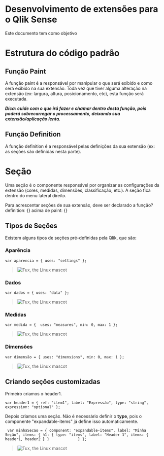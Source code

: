 # Desenvolvimento de extensões para o Qlik Sense

Este documento tem como objetivo 

# Estrutura do código padrão

## Função Paint
A função paint é a responsável por manipular o que será exibido e como será exibido na sua extensão. Toda vez que tiver alguma alteração na extensão (ex: largura, altura, posicionamento, etc), esta função será executada.

 **<em>Dica: cuide com o que irá fazer e chamar dentro desta função, pois poderá sobrecarregar o processamento, deixando sua extensão/aplicação lenta.</em>**

 ## Função Definition
 A função definition é a responsável pelas definições da sua extensão (ex: as seções são definidas nesta parte).

# Seção
Uma seção é o componente responsável por organizar as configurações da extensão (cores, medidas, dimensões, classificação, etc.). A seção fica dentro do menu lateral direito.

Para acrescentar seções de sua extensão, deve ser declarado a função? definition: {} acima de paint: {}

## Tipos de Seções

Existem alguns tipos de seções pré-definidas pela Qlik, que são:

### Aparência
`
var aparencia = {
		uses: "settings"
    };
` 
> ![Tux, the Linux mascot](/assets/images/aparencia.png)

### Dados
`
var dados = {
		uses: "data"
    };
` 
> ![Tux, the Linux mascot](/assets/images/dados.png)

### Medidas
`
var medida = { 
        uses: "measures",
		min: 0,
		max: 1
    };
` 
> ![Tux, the Linux mascot](/assets/images/medida.png)

### Dimensões
`
var dimensão = {
		uses: "dimensions",
		min: 0,
		max: 1
    };
` 
> ![Tux, the Linux mascot](/assets/images/dimensao.png)


## Criando seções customizadas

Primeiro criamos o header1.

`
var header1 = {
        ref: "item1",
        label: "Expressão",
        type: "string",
        expression: "optional"
    };
` 

Depois criamos uma seção. Não é necessário definir o **type**, pois o componente "expandable-items" já define isso automaticamente.

` 
    var minhaSecao = {
        component: "expandable-items",
        label: "Minha Seção",
        items: {
            h1: {
                type: "items",
                label: "Header 1",
                items: {
                    header1,
                    header2
                }
            }            
        }
    };
`
> ![Tux, the Linux mascot](/assets/images/custom_section.png)
